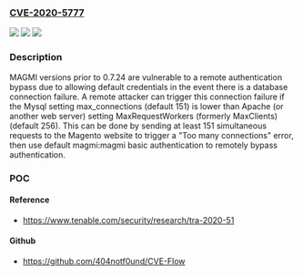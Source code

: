 ### [CVE-2020-5777](https://cve.mitre.org/cgi-bin/cvename.cgi?name=CVE-2020-5777)
![](https://img.shields.io/static/v1?label=Product&message=MAGMI&color=blue)
![](https://img.shields.io/static/v1?label=Version&message=n%2Fa&color=blue)
![](https://img.shields.io/static/v1?label=Vulnerability&message=Remote%20Authentication%20Bypass.&color=brighgreen)

### Description

MAGMI versions prior to 0.7.24 are vulnerable to a remote authentication bypass due to allowing default credentials in the event there is a database connection failure. A remote attacker can trigger this connection failure if the Mysql setting max_connections (default 151) is lower than Apache (or another web server) setting MaxRequestWorkers (formerly MaxClients) (default 256). This can be done by sending at least 151 simultaneous requests to the Magento website to trigger a "Too many connections" error, then use default magmi:magmi basic authentication to remotely bypass authentication.

### POC

#### Reference
- https://www.tenable.com/security/research/tra-2020-51

#### Github
- https://github.com/404notf0und/CVE-Flow

